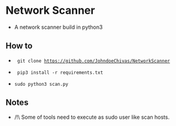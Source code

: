 # Network Scanner

* A network scanner build in python3

## How to 

* <code> git clone https://github.com/JohndoeChivas/NetworkScanner </code>

* <code> pip3 install -r requirements.txt </code>

* <code>sudo python3 scan.py </code>

## Notes

* /!\ Some of tools need to execute as sudo user like scan hosts. 


